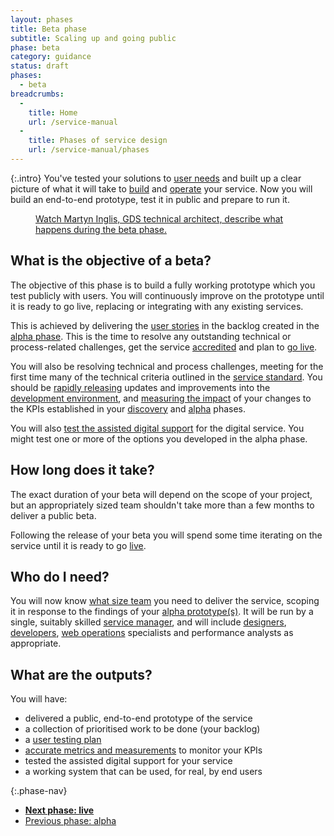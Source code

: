 ```yaml
---
layout: phases
title: Beta phase
subtitle: Scaling up and going public
phase: beta
category: guidance
status: draft
phases:
  - beta
breadcrumbs:
  -
    title: Home
    url: /service-manual
  -
    title: Phases of service design
    url: /service-manual/phases
---
```


{:.intro}
You've tested your solutions to [user needs](/service-manual/user-centered-design/user-needs.html) and built up a clear picture of what it will take to [build](/service-manual/making-software) and [operate](/service-manual/operations) your service. Now you will build an end-to-end prototype, test it in public and prepare to run it.

<figure class="media-player-wrapper video"><a href="https://www.youtube.com/watch?v=s0l8HauO_PM">Watch Martyn Inglis, GDS technical architect, describe what happens during the beta phase.</a></figure>

## What is the objective of a beta?

The objective of this phase is to build a fully working prototype which you test publicly with users. You will continuously improve on the prototype until it is ready to go live, replacing or integrating with any existing services.

This is achieved by delivering the [user stories](/service-manual/agile/writing-user-stories.html) in the backlog created in the [alpha phase](/service-manual/phases/alpha.html). This is the time to resolve any outstanding technical or process-related challenges, get the service [accredited](/service-manual/making-software/information-security.html) and plan to [go live](/service-manual/phases/live.html).

You will also be resolving technical and process challenges, meeting for the first time many of the technical criteria outlined in the [service standard](/service-manual/digital-by-default). You should be [rapidly releasing](/service-manual/making-software/release-strategies.html) updates and improvements into the [development environment](/service-manual/making-software/development-environment.html), and [measuring the impact](/service-manual/measurement) of your changes to the KPIs established in your [discovery](/service-manual/phases/discovery.html) and [alpha](/service-manual/phases/alpha.html) phases.

You will also [test the assisted digital support](/service-manual/assisted-digital/action-plan.html#beta-stage) for the digital service. You might test one or more of the options you developed in the alpha phase.

## How long does it take?

The exact duration of your beta will depend on the scope of your project, but an appropriately sized team shouldn't take more than a few months to deliver a public beta.

Following the release of your beta you will spend some time iterating on the service until it is ready to go [live](/service-manual/phases/live.html).

## Who do I need?

You will now know [what size team](/service-manual/the-team) you need to deliver the service, scoping it in response to the findings of your [alpha prototype(s)](/service-manual/phases/alpha.html). It will be run by a single, suitably skilled [service manager](/service-manual/the-team/service-manager.html), and will include [designers](/service-manual/the-team/designer.html), [developers](/service-manual/the-team/developer.html), [web operations](/service-manual/the-team/web-operations.html) specialists and performance analysts as appropriate.


## What are the outputs?
You will have:

* delivered a public, end-to-end prototype of the service
* a collection of prioritised work to be done (your backlog)
* a [user testing plan](/service-manual/user-centered-design/introduction-to-user-research.html)
* [accurate metrics and measurements](/service-manual/measurement) to monitor your KPIs
* tested the assisted digital support for your service
* a working system that can be used, for real, by end users

{:.phase-nav}
* **[Next phase: live](/service-manual/phases/live.html)**
* [Previous phase: alpha](/service-manual/phases/alpha.html)